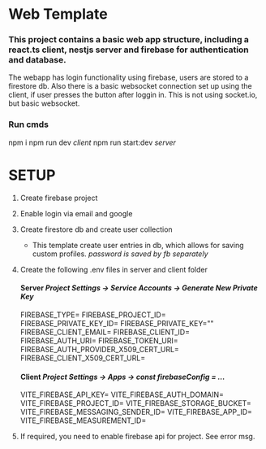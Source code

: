# Web Template

### This project contains a basic web app structure, including a react.ts client, nestjs server and firebase for authentication and database.

The webapp has login functionality using firebase, users are stored to a firestore db. Also there is a basic websocket connection set up using the client, if user presses the button after loggin in. This is not using socket.io, but basic websocket.

### Run cmds

npm i
npm run dev *client*
npm run start:dev *server*

# SETUP

1. Create firebase project
2. Enable login via email and google
3. Create firestore db and create user collection
    - This template create user entries in db, which allows for saving custom profiles. *password is saved by fb separately*
4. Create the following .env files in server and client folder

    #### Server *Project Settings -> Service Accounts -> Generate New Private Key*
    FIREBASE_TYPE=
    FIREBASE_PROJECT_ID=
    FIREBASE_PRIVATE_KEY_ID=
    FIREBASE_PRIVATE_KEY=""
    FIREBASE_CLIENT_EMAIL=
    FIREBASE_CLIENT_ID=
    FIREBASE_AUTH_URI=
    FIREBASE_TOKEN_URI=
    FIREBASE_AUTH_PROVIDER_X509_CERT_URL=
    FIREBASE_CLIENT_X509_CERT_URL=

    #### Client *Project Settings -> Apps -> const firebaseConfig = ...*
    VITE_FIREBASE_API_KEY=
    VITE_FIREBASE_AUTH_DOMAIN=
    VITE_FIREBASE_PROJECT_ID=
    VITE_FIREBASE_STORAGE_BUCKET=
    VITE_FIREBASE_MESSAGING_SENDER_ID=
    VITE_FIREBASE_APP_ID=
    VITE_FIREBASE_MEASUREMENT_ID=

5. If required, you need to enable firebase api for project. See error msg.